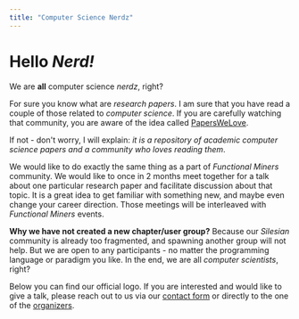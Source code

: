 ```yaml
---
title: "Computer Science Nerdz"
---
```


# Hello *Nerd!*

We are **all** computer science *nerdz*, right?

For sure you know what are *research papers*. I am sure that you have read a couple of those related to *computer science*. If you are carefully watching that community, you are aware of the idea called [PapersWeLove](http://paperswelove.org).

If not - don't worry, I will explain: *it is a repository of academic computer science papers and a community who loves reading them*.

We would like to do exactly the same thing as a part of *Functional Miners* community. We would like to once in 2 months meet together for a talk about one particular research paper and facilitate discussion about that topic. It is a great idea to get familiar with something new, and maybe even change your career direction. Those meetings will be interleaved with *Functional Miners* events.

**Why we have not created a new chapter/user group?** Because our *Silesian* community is already too fragmented, and spawning another group will not help. But we are open to any participants - no matter the programming language or paradigm you like. In the end, we are all *computer scientists*, right?

Below you can find our official logo. If you are interested and would like to give a talk, please reach out to us via our [contact form](/#contact) or directly to the one of the [organizers](/organizers).
